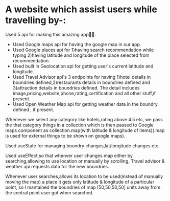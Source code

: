 # A website which assist users while travelling by-:


Used 5 api for making this amazing app💛💛.
* Used Google maps api for having the google map in our app.
* Used Google places api for 1)having search recommendation while typing  2)having latitude and longitude of the place selected from recommendation.
* Used built in Geolocation api for getting user's current latitude and longitude.
* Used Travel Advisor api's 3 endpoints for having 1)hotel details in boundries defined,2)restaurants details in boundries defined and 3)attraction details in boundries defined. The detail includes image,pricing,website,phone,rating,certification and all other stuff,if present.
* Used Open Weather Map api for getting weather data in the boundry defined , if present.


Whenever we select any category like hotels,rating above 4.5 etc, we pass the that category things in a collection which is then passed to Google maps component as collection.map(with latitude & longitude of items)(.map is used for external things to be shown on google maps).


Used useState for managing boundry changes,lat/longitude changes etc.

Used useEffect,so that whenver user changes map either by searching,allowing to use location or manually by scrolling, Travel advisor & weather api requests data for the new boundries.

Whenever user searches,allows its location to be used(instead of manually moving the map) a place it gets only latitude & longitude of a particular point, so I mantained the boundries of map [50,50,50,50] units away from the central point user got when searched.
